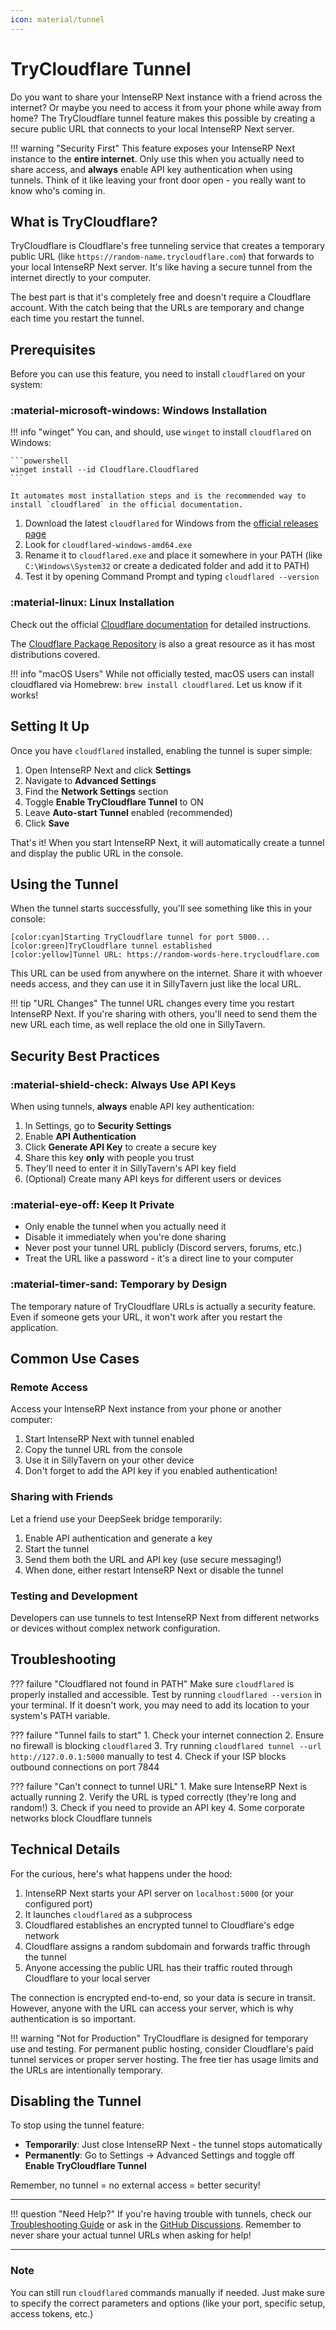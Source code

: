 ```yaml
---
icon: material/tunnel
---
```


# TryCloudflare Tunnel

Do you want to share your IntenseRP Next instance with a friend across the internet? Or maybe you need to access it from your phone while away from home? The TryCloudflare tunnel feature makes this possible by creating a secure public URL that connects to your local IntenseRP Next server.

!!! warning "Security First"
    This feature exposes your IntenseRP Next instance to the **entire internet**. Only use this when you actually need to share access, and **always** enable API key authentication when using tunnels. Think of it like leaving your front door open - you really want to know who's coming in.

## What is TryCloudflare?

TryCloudflare is Cloudflare's free tunneling service that creates a temporary public URL (like `https://random-name.trycloudflare.com`) that forwards to your local IntenseRP Next server. It's like having a secure tunnel from the internet directly to your computer.

The best part is that it's completely free and doesn't require a Cloudflare account. With the catch being that the URLs are temporary and change each time you restart the tunnel.

## Prerequisites

Before you can use this feature, you need to install `cloudflared` on your system:

### :material-microsoft-windows: Windows Installation

!!! info "winget"
    You can, and should, use `winget` to install `cloudflared` on Windows:

    ```powershell
    winget install --id Cloudflare.Cloudflared
    ```

    It automates most installation steps and is the recommended way to install `cloudflared` in the official documentation.

1. Download the latest `cloudflared` for Windows from the [official releases page](https://github.com/cloudflare/cloudflared/releases)
2. Look for `cloudflared-windows-amd64.exe` 
3. Rename it to `cloudflared.exe` and place it somewhere in your PATH (like `C:\Windows\System32` or create a dedicated folder and add it to PATH)
4. Test it by opening Command Prompt and typing `cloudflared --version`

### :material-linux: Linux Installation

Check out the official [Cloudflare documentation](https://developers.cloudflare.com/cloudflare-one/connections/connect-apps/install-and-setup/installation/) for detailed instructions.

The [Cloudflare Package Repository](https://pkg.cloudflare.com/index.html) is also a great resource as it has most distributions covered.

!!! info "macOS Users"
    While not officially tested, macOS users can install cloudflared via Homebrew: `brew install cloudflared`. Let us know if it works!

## Setting It Up

Once you have `cloudflared` installed, enabling the tunnel is super simple:

1. Open IntenseRP Next and click **Settings**
2. Navigate to **Advanced Settings**
3. Find the **Network Settings** section
4. Toggle **Enable TryCloudflare Tunnel** to ON
5. Leave **Auto-start Tunnel** enabled (recommended)
6. Click **Save**

That's it! When you start IntenseRP Next, it will automatically create a tunnel and display the public URL in the console.

## Using the Tunnel

When the tunnel starts successfully, you'll see something like this in your console:

```
[color:cyan]Starting TryCloudflare tunnel for port 5000...
[color:green]TryCloudflare tunnel established
[color:yellow]Tunnel URL: https://random-words-here.trycloudflare.com
```

This URL can be used from anywhere on the internet. Share it with whoever needs access, and they can use it in SillyTavern just like the local URL.

!!! tip "URL Changes"
    The tunnel URL changes every time you restart IntenseRP Next. If you're sharing with others, you'll need to send them the new URL each time, as well replace the old one in SillyTavern.

## Security Best Practices

### :material-shield-check: Always Use API Keys

When using tunnels, **always** enable API key authentication:

1. In Settings, go to **Security Settings**
2. Enable **API Authentication**
3. Click **Generate API Key** to create a secure key
4. Share this key **only** with people you trust
5. They'll need to enter it in SillyTavern's API key field
6. (Optional) Create many API keys for different users or devices

### :material-eye-off: Keep It Private

- Only enable the tunnel when you actually need it
- Disable it immediately when you're done sharing
- Never post your tunnel URL publicly (Discord servers, forums, etc.)
- Treat the URL like a password - it's a direct line to your computer

### :material-timer-sand: Temporary by Design

The temporary nature of TryCloudflare URLs is actually a security feature. Even if someone gets your URL, it won't work after you restart the application.

## Common Use Cases

### Remote Access

Access your IntenseRP Next instance from your phone or another computer:

1. Start IntenseRP Next with tunnel enabled
2. Copy the tunnel URL from the console
3. Use it in SillyTavern on your other device
4. Don't forget to add the API key if you enabled authentication!

### Sharing with Friends

Let a friend use your DeepSeek bridge temporarily:

1. Enable API authentication and generate a key
2. Start the tunnel
3. Send them both the URL and API key (use secure messaging!)
4. When done, either restart IntenseRP Next or disable the tunnel

### Testing and Development

Developers can use tunnels to test IntenseRP Next from different networks or devices without complex network configuration.

## Troubleshooting

??? failure "Cloudflared not found in PATH"
    Make sure `cloudflared` is properly installed and accessible. Test by running `cloudflared --version` in your terminal. If it doesn't work, you may need to add its location to your system's PATH variable.

??? failure "Tunnel fails to start"
    1. Check your internet connection
    2. Ensure no firewall is blocking `cloudflared`
    3. Try running `cloudflared tunnel --url http://127.0.0.1:5000` manually to test
    4. Check if your ISP blocks outbound connections on port 7844

??? failure "Can't connect to tunnel URL"
    1. Make sure IntenseRP Next is actually running
    2. Verify the URL is typed correctly (they're long and random!)
    3. Check if you need to provide an API key
    4. Some corporate networks block Cloudflare tunnels

## Technical Details

For the curious, here's what happens under the hood:

1. IntenseRP Next starts your API server on `localhost:5000` (or your configured port)
2. It launches `cloudflared` as a subprocess
3. Cloudflared establishes an encrypted tunnel to Cloudflare's edge network
4. Cloudflare assigns a random subdomain and forwards traffic through the tunnel
5. Anyone accessing the public URL has their traffic routed through Cloudflare to your local server

The connection is encrypted end-to-end, so your data is secure in transit. However, anyone with the URL can access your server, which is why authentication is so important.

!!! warning "Not for Production"
    TryCloudflare is designed for temporary use and testing. For permanent public hosting, consider Cloudflare's paid tunnel services or proper server hosting. The free tier has usage limits and the URLs are intentionally temporary.

## Disabling the Tunnel

To stop using the tunnel feature:

- **Temporarily**: Just close IntenseRP Next - the tunnel stops automatically
- **Permanently**: Go to Settings → Advanced Settings and toggle off **Enable TryCloudflare Tunnel**

Remember, no tunnel = no external access = better security!

---

!!! question "Need Help?"
    If you're having trouble with tunnels, check our [Troubleshooting Guide](../advanced/troubleshooting-guide.md) or ask in the [GitHub Discussions](https://github.com/LyubomirT/intense-rp-next/discussions). Remember to never share your actual tunnel URLs when asking for help!

---

### Note

You can still run `cloudflared` commands manually if needed. Just make sure to specify the correct parameters and options (like your port, specific setup, access tokens, etc.)